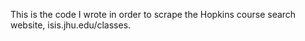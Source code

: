 This is the code I wrote in order to scrape the Hopkins course search website, isis.jhu.edu/classes.
